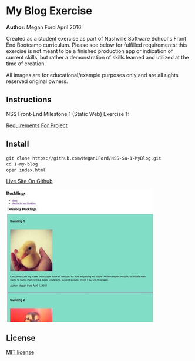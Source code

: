 # My Blog Exercise

**Author**: Megan Ford April 2016 


Created as a student exercise as part of Nashville Software School's Front End Bootcamp curriculum. Please see below for fulfilled requirements: this exercise is not meant to be a finished production app or indication of current skills, but rather a demonstration of skills learned and utilized at the time of creation.


All images are for educational/example purposes only and are all rights reserved original owners. 


## Instructions


NSS Front-End Milestone 1 (Static Web) Exercise 1: 


[Requirements For Project](https://github.com/nashville-software-school/front-end-milestones/blob/master/2-the-static-web/exercises/SW_HTML_BLOG.md)



## Install


``` 
git clone https://github.com/MeganCFord/NSS-SW-1-MyBlog.git
cd 1-my-blog
open index.html
```

[Live Site On Github](http://megancford.github.io/NSS-SW-1-MyBlog)


![screenshot](img/my-blog-screenshot.jpg)


## License 


[MIT license](LICENSE.md)

